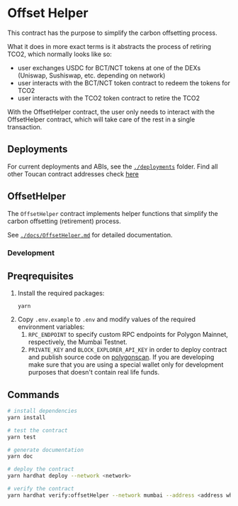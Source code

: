 # Offset Helper

This contract has the purpose to simplify the carbon offsetting process.

What it does in more exact terms is it abstracts the process of retiring TCO2, which normally looks like so:

- user exchanges USDC for BCT/NCT tokens at one of the DEXs (Uniswap, Sushiswap, etc. depending on network)
- user interacts with the BCT/NCT token contract to redeem the tokens for TCO2
- user interacts with the TCO2 token contract to retire the TCO2

With the OffsetHelper contract, the user only needs to interact with the OffsetHelper contract, which will take care of the rest in a single transaction.

## Deployments

For current deployments and ABIs, see the [`./deployments`](./deployments/) folder.
Find all other Toucan contract addresses check [here](https://app.toucan.earth/contracts)

## OffsetHelper

The `OffsetHelper` contract implements helper functions that simplify the carbon offsetting (retirement) process.

See [`./docs/OffsetHelper.md`](./docs/OffsetHelper.md) for detailed documentation.

### Development

## Preqrequisites

1. Install the required packages:
   ```
   yarn
   ```
2. Copy `.env.example` to `.env` and modify values of the required environment variables:
   1. `RPC_ENDPOINT` to specify custom RPC endpoints for Polygon Mainnet, respectively, the Mumbai Testnet.
   2. `PRIVATE_KEY` and `BLOCK_EXPLORER_API_KEY` in order to deploy contract and publish source code on [polygonscan](https://polygonscan.com). If you are developing make sure that you are using a special wallet only for development purposes that doesn't contain real life funds.

## Commands

```bash
# install dependencies
yarn install

# test the contract
yarn test

# generate documentation
yarn doc

# deploy the contract
yarn hardhat deploy --network <network>

# verify the contract
yarn hardhat verify:offsetHelper --network mumbai --address <address where Offset Helper was deployed>
```
